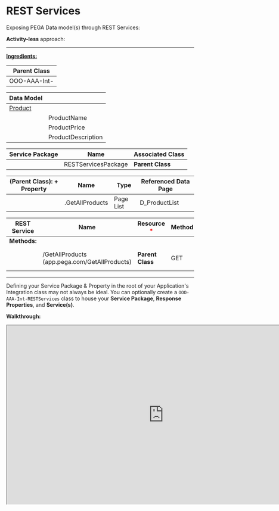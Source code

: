 # REST Services

Exposing PEGA Data model(s) through REST Services:

**Activity-less** approach:

---

**<u>Ingredients:</u>**

|**Parent Class**|
|-|
|OOO-AAA-Int-|

|Data Model||
|-|-|
|<u>Product</u>||
||ProductName|
||ProductPrice|
||ProductDescription|

|**Service Package**|Name|Associated Class|
|-|-|-|
||RESTServicesPackage|****Parent Class****|

|**(Parent Class): + Property**|Name|Type|Referenced Data Page|
|-|-|-|-|
||.GetAllProducts|Page List|D_ProductList



|REST Service|Name|Resource <span style="color: red">*</span>|Method|Request|Response <span style="color: red">*</span>|
|-|-|-|-|-|-|
|**Methods:**||||
||/GetAllProducts (app.pega.com/GetAllProducts)|**Parent Class**|GET||JSON, Map From Key: .GetAllProducts|

---

Defining your Service Package & Property in the root of your Application's Integration class may not always be ideal. You can optionally create a `OOO-AAA-Int-RESTServices` class to house your **Service Package**, **Response Properties**, and **Service(s)**.

**Walkthrough:**

<iframe src="https://drive.google.com/file/d/1RAY19vV5MncY4IUIEipih10dpE6E9OUK/preview" width="840" height="480" allow="autoplay"></iframe>
